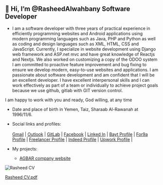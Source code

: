 ## 👋 Hi, I’m @RasheedAlwahbany Software Developer

- I am a software developer with three years of practical experience in efficiently programming websites and Android applications using modern programming languages such as Java, PHP and Python as well as coding and design languages such as XML, HTML, CSS and JavaScript. Currently, I specialize in website development using Django web framework and ASP.net mvc and have great knowledge of Reactjs and Nextjs.
We also worked on customizing a copy of the ODOO system
I am committed to proactive feature improvement and bug fixing to ensure we develop modern, easy-to-use websites and applications.
I am passionate about software development and am confident that I will be an excellent developer. I have excellent interpersonal skills and I can work effectively as part of a team or individually to achieve project goals because we use github, gitlab with GIT version control.

I am happy to work with you and ready, God willing, at any time

- Date and place of birth in Yemen, Taiz, Sharaab Al-Rawanah at 1996/11/6.
- Social links and profiles:<br/><br/>
    <a href="mailto:rasheedalwahbany@gmail.com">Gmail</a> | 
    <a href="mailto:rasheed.alwahbany@outlook.com">Outlook</a> | 
    <a href="https://gitlab.com/RasheedAlwahbany/">GitLab</a> | 
    <a href="https://www.facebook.com/rasheedalwahbany/">Facebook</a> | 
    <a href="https://www.linkedin.com/in/rasheedalwahbany/" >Linked In</a> | 
    <a href="https://people.bayt.com/rasheedalwahbany/" >Bayt Profile</a> | 
    <a href="https://www.for9a.com/user/profile" >For9a Profile</a> | 
    <a href="https://www.freelancer.com/u/RasheedAlwahbany" >Freelancer Profile</a> | 
    <a href="https://profile.indeed.com/?hl=en_US&co=US&from=gnav-homepage" >Indeed Profile</a> | 
    <a href="https://www.upwork.com/freelancers/~0187655cc0a7b86d39" >Upwork Profile</a> | 

- My projects: 
   - <a href="https://www.agbartec.com/">AGBAR company website</a> 


![Rasheed CV](https://github.com/RasheedAlwahbany/RasheedAlwahbany/assets/72201824/8123f215-e255-4e12-8d09-e9a569a1116b)

[Rasheed CV.pdf](https://github.com/RasheedAlwahbany/RasheedAlwahbany/files/11728696/Rasheed.CV.pdf)

<!---
RasheedAlwahbany/RasheedAlwahbany is a ✨ special ✨ repository because its `README.md` (this file) appears on your GitHub profile.
You can click the Preview link to take a look at your changes.
--->
<!-- <a href="https://www.instagram.com/rasheedalwahbany/">Instagram</a> | --!>
